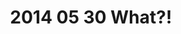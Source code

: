 ---
layout: blog
title: 2014 05 30 What?!
category: blog
lat: 47.3747
lng: -122.20838
altitude: 109.24
image: https://s3-us-west-2.amazonaws.com/worldcup14/2014-05-30 20:12:02 PDT.jpg
observation: 20140530201202PDT
---